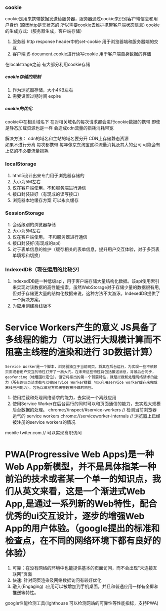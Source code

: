 ### cookie
cookie是用来携带数据发送给服务器，服务器通过cookie来识别客户端信息和用户身份 (原因http是无状态的 所以需要cookie去维护携带客户端状态信息)
cookie的生成方式:（服务器生成，客户端存储）
1. 服务器 http response header中的set-cookie
    用于浏览器端和服务器端的交互
2. 客户端 jS document.cookie进行读写cookie
    用于客户端自身数据的存储

在localstrage之前 有大部分利用cookie存储 
 ##### cookie存储的限制
 1. 作为浏览器存储，大小4KB左右
 2. 需要设置过期时间 expire

##### cookie的优化
cookie中在相关域名下 在对相关域名的每次请求都会进行cookie数据的携带 即使是静态加载资源也是一样 会造成cdn流量的损耗消耗带宽

解决方法： cdn的域名和主站的域名要分开
CDN上存储静态资源  
如果不进行分离 每次都携带 每年像京东淘宝这种流量消耗及其大的公司 可能会有上亿的不必要流量损耗

### localStorage
1. html5设计出来专门用于浏览器存储的
2. 大小为5M左右
3. 仅在客户端使用，不和服务端进行通信
4. 接口封装较好（有现成的读写接口）
5. 浏览器本地缓存方案 可以永久缓存

### SessionStorage
1. 会话级别的浏览器存储
2. 大小为5M左右
3. 仅在客户端使用， 不和服务器进行通信
4. 接口封装好(有现成的api)
5. 对于表单信息的维护（缓存相关的表单信息，提升用户交互体验，对于多页表单填写和切换）

### IndexedDB（现在运用的比较少）
1. IndexedDB是一种低级api，用于客户端存储大量结构化数据。该api使用索引来实现对该数据的高性能搜索。虽然WebStorage对于存储少量的数据很有用,但对于存储更大量的结构化数据来说，这种方法不太游泳。IndexedDB提供了一个解决方案。
2. 为应用创建离线版本


# Service Workers产生的意义  JS具备了多线程的能力（可以进行大规模计算而不阻塞主线程的渲染和进行 3D数据计算）
    Service Worker是一个脚本，浏览器独立于当前网页，将其在后台运行，为实现一些不依赖页面或者用户交互的特性打开了一扇大门。在未来这些特性将包括推送消息，背景后台同步，geofencing（地理围栏定位），但它将推出的第一个首要特性，就是拦截和处理网络请求的能力（所有的网页请求都可以被service Worker拦截 可以利用service worker缓存来完成离线应用能力），包括以编程方式来管理被换成的响应。
1. 使用拦截和处理网络请求的能力，去实现一个离线应用
2. 使用Service Worker在后台运行的同时可以和页面通信的能力，去实现大规模后台数据的处理。
chrome://inspect/#service-workers  // 检测当前浏览器运气的 service workers
chrome://serviceworker-internals  // 浏览器上已经被注册的service workers的情况

mobile twiter.com  // 可以实现离职访问
# PWA(Progressive Web Apps)是一种Web App新模型，并不是具体指某一种前沿的技术或者某一个单一的知识点，我们从英文来看，这是一个渐进式Web App,是通过一系列新的Web特性，配合优秀的ui交互设计，逐步的增强Web App的用户体验。（google提出的标准和检查点，在不同的网络环境下都有良好的体验）

1. 可靠：在没有网络的环境中也能提供基本的页面访问，而不会出现"未连接互联网"页面
2. 快速: 针对网页渲染及网络数据访问有较好优化
3. 融入(Engaging) :应用可以被增加到手机桌面，并且和普通应用一样有全屏和推送等特性。

google性能检测工具(lighthouse 可以检测网站的可靠性等性能指标，支持PWA)



